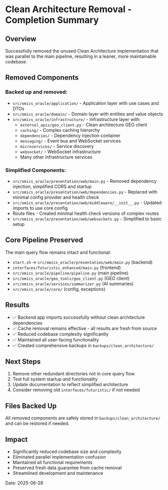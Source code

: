 # Clean Architecture Removal - Completion Summary

## Overview
Successfully removed the unused Clean Architecture implementation that was parallel to the main pipeline, resulting in a leaner, more maintainable codebase.

## Removed Components

### Backed up and removed:
- `src/omics_oracle/application/` - Application layer with use cases and DTOs
- `src/omics_oracle/domain/` - Domain layer with entities and value objects
- `src/omics_oracle/infrastructure/` - Infrastructure layer with:
  - `external_apis/geo_client.py` - Clean architecture GEO client
  - `caching/` - Complex caching hierarchy
  - `dependencies/` - Dependency injection container
  - `messaging/` - Event bus and WebSocket services
  - `microservices/` - Service discovery
  - `websocket/` - WebSocket infrastructure
  - Many other infrastructure services

### Simplified Components:
- `src/omics_oracle/presentation/web/main.py` - Removed dependency injection, simplified CORS and startup
- `src/omics_oracle/presentation/web/dependencies.py` - Replaced with minimal config provider and health check
- `src/omics_oracle/presentation/web/middleware/__init__.py` - Updated imports to use core config
- Route files - Created minimal health check versions of complex routes
- `src/omics_oracle/presentation/web/websockets.py` - Simplified to basic setup

## Core Pipeline Preserved
The main query flow remains intact and functional:
- `start.sh` → `src/omics_oracle/presentation/web/main.py` (backend)
- `interfaces/futuristic_enhanced/main.py` (frontend)
- `src/omics_oracle/pipeline/pipeline.py` (main pipeline)
- `src/omics_oracle/geo_tools/geo_client.py` (GEO client)
- `src/omics_oracle/services/summarizer.py` (AI summaries)
- `src/omics_oracle/core/` (config, exceptions)

## Results
- ✅ Backend app imports successfully without clean architecture dependencies
- ✅ Cache removal remains effective - all results are fresh from source
- ✅ Reduced codebase complexity significantly
- ✅ Maintained all user-facing functionality
- ✅ Created comprehensive backups in `backups/clean_architecture/`

## Next Steps
1. Remove other redundant directories not in core query flow
2. Test full system startup and functionality
3. Update documentation to reflect simplified architecture
4. Consider removing old `interfaces/futuristic/` if not needed

## Files Backed Up
All removed components are safely stored in `backups/clean_architecture/` and can be restored if needed.

## Impact
- Significantly reduced codebase size and complexity
- Eliminated parallel implementation confusion
- Maintained all functional requirements
- Preserved fresh data guarantee from cache removal
- Streamlined development and maintenance

Date: 2025-06-28
